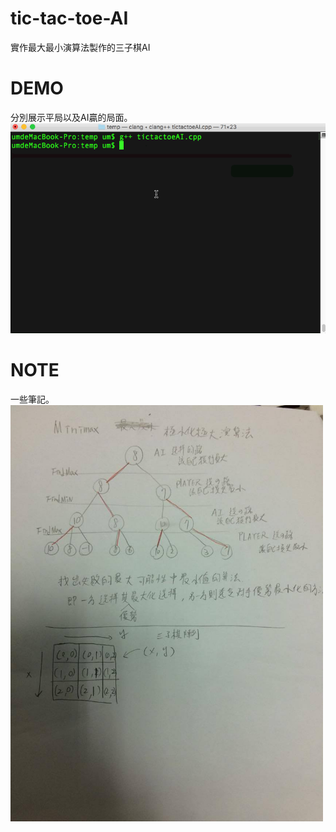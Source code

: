 # tic-tac-toe-AI
實作最大最小演算法製作的三子棋AI  

# DEMO 
分別展示平局以及AI贏的局面。 
<img src="https://github.com/unromanticman/tic-tac-toe-AI/blob/master/demo.gif?raw=true">


# NOTE 
一些筆記。  
<img width="500" src="https://github.com/unromanticman/tic-tac-toe-AI/blob/master/note.jpg?raw=true">
